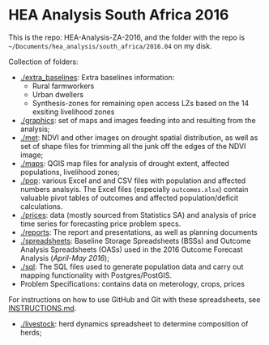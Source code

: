 # HEA Analysis South Africa 2016

This is the repo: HEA-Analysis-ZA-2016, and the folder with the repo is `~/Documents/hea_analysis/south_africa/2016.04` on my disk.

Collection of folders:
* [./extra_baselines](https://github.com/CharlesRethman/HEA-Analysis-ZA-2016/tree/master/extra_baselines): Extra baselines information:
  * Rural farmworkers
  * Urban dwellers
  * Synthesis-zones for remaining open access LZs based on the 14 exsiting livelihood zones
* [./graphics](https://github.com/CharlesRethman/HEA-Analysis-ZA-2016/tree/master/graphics): set of maps and images feeding into and resulting from the analysis;
* [./met](https://github.com/CharlesRethman/HEA-Analysis-ZA-2016/tree/master/met): NDVI and other images on drought spatial distribution, as well as set of shape files for trimming all the junk off the edges of the NDVI image;
* [./maps](https://github.com/CharlesRethman/HEA-Analysis-ZA-2016/tree/master/maps): QGIS map files for analysis of drought extent, affected populations, livelihood zones;
* [./pop](https://github.com/CharlesRethman/HEA-Analysis-ZA-2016/tree/master/pop): various Excel and and CSV files with population and affected numbers analsyis. The Excel files (especially `outcomes.xlsx`) contain valuable pivot tables of outcomes and affected population/deficit calculations.
* [./prices](https://github.com/CharlesRethman/HEA-Analysis-ZA-2016/tree/master/prices): data (mostly sourced from Statistics SA) and analysis of price time series for forecasting price problem specs.
* [./reports](https://github.com/CharlesRethman/HEA-Analysis-NA-2016/tree/master/reports): The report and presentations, as well as planning documents
* [./spreadsheets](https://github.com/CharlesRethman/HEA-Analysis-ZA-2016/tree/master/spreadsheets): Baseline Storage Spreadsheets (BSSs) and Outcome Analysis Spreadsheets (OASs) used in the 2016 Outcome Forecast Analysis (_April-May 2016_);
* [./sql](https://github.com/CharlesRethman/HEA-Analysis-NA-2016/tree/master/sql): The SQL files used to generate population data and carry out mapping functionality with Postgres/PostGIS.
* Problem Specifications: contains data on meterology, crops, prices

For instructions on how to use GitHub and Git with these spreadsheets, see [INSTRUCTIONS.md](https://github.com/CharlesRethman/HEA-Analysis-ZA-2016/blob/master/INSTRUCTIONS.md).



* [./livestock](https://github.com/CharlesRethman/HEA-Analysis-NA-2016/tree/master/livestock): herd dynamics spreadsheet to determine composition of herds;
